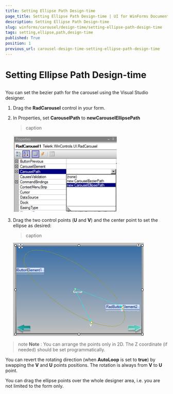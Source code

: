 ```yaml
---
title: Setting Ellipse Path Design-time
page_title: Setting Ellipse Path Design-time | UI for WinForms Documentation
description: Setting Ellipse Path Design-time
slug: winforms/carousel/design-time/setting-ellipse-path-design-time
tags: setting,ellipse,path,design-time
published: True
position: 1
previous_url: carousel-design-time-setting-ellipse-path-design-time
---
```


# Setting Ellipse Path Design-time



## 

You can set the bezier path for the carousel using the Visual Studio designer. 

1. Drag the __RadCarousel__ control in your form. 

2. In Properties, set __CarouselPath__ to __newCarouselEllipsePath__


	>caption 

	![carousel-design-time-setting-ellipse-path-design-time 001](images/carousel-design-time-setting-ellipse-path-design-time001.png)

3. Drag the two control points (__U__ and __V__) and the center point to set the ellipse as desired:


	>caption 

	![carousel-design-time-setting-ellipse-path-design-time 002](images/carousel-design-time-setting-ellipse-path-design-time002.png)

>note  __Note__ : You can arrange the points only in 2D. The Z coordinate (if needed) should be set programmatically.
>


You can revert the rotating direction (when __AutoLoop__ is set to __true__) by swapping the __V__ and __U__ points positions. The rotation is always from __V__ to __U__ point. 

You can drag the ellipse points over the whole designer area, i.e. you are not limited to the form only. 
